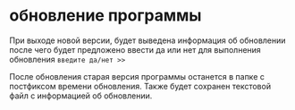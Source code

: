 # обновление программы

При выходе новой версии, будет выведена информация об обновлении после чего
будет предложено ввести да или нет для выполнения обновления `введите да/нет >> `

После обновления старая версия программы останется в папке с постфиксом времени обновления.
Также будет сохранен текстовой файл с информацией об обновлении.
